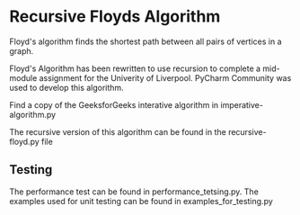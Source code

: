 # Recursive Floyds Algorithm
Floyd's algorithm finds the shortest path between 
all pairs of vertices in a graph. 

Floyd's Algorithm has been rewritten to use 
recursion to complete a mid-module assignment 
for the Univerity of Liverpool. PyCharm Community
was used to develop this algorithm. 

Find a copy of the GeeksforGeeks interative 
algorithm in imperative-algorithm.py

The recursive version of this algorithm can be 
found in the recursive-floyd.py file

## Testing 

The performance test can be found in 
performance_tetsing.py. The examples used for unit 
testing can be found in examples_for_testing.py
